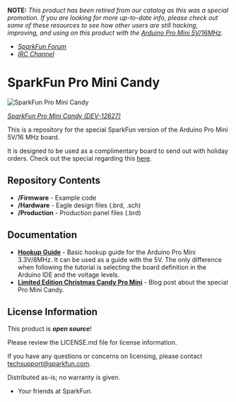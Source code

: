 **NOTE:** *This product has been retired from our catalog as this was a special promotion. If you are looking for more up-to-date info, please check out some of these resources to see how other users are still hacking, improving, and using on this product with the [Arduino Pro Mini 5V/16MHz](https://www.sparkfun.com/products/11113).*
* *[SparkFun Forum](https://forum.sparkfun.com/)*
* *[IRC Channel](https://www.sparkfun.com/news/263)*

SparkFun Pro Mini Candy
===============

![SparkFun Pro Mini Candy ](https://cdn.sparkfun.com//assets/parts/9/3/0/8/12627-04.jpg)

[*SparkFun  Pro Mini Candy (DEV-12627)*](https://www.sparkfun.com/products/retired/12627)


This is a repository for the special SparkFun version of the Arduino Pro Mini 5V/16 MHz board.

It is designed to be used as a complimentary board to send out with holiday orders. Check out the special regarding this [here](https://www.sparkfun.com/news/1334).

Repository Contents
-------------------

* **/Firmware** - Example code 
* **/Hardware** - Eagle design files (.brd, .sch)
* **/Production** - Production panel files (.brd)

Documentation
--------------

* **[Hookup Guide](https://learn.sparkfun.com/tutorials/using-the-arduino-pro-mini-33v)** - Basic hookup guide for the Arduino Pro Mini 3.3V/8MHz. It can be used as a guide with the 5V. The only difference when following the tutorial is selecting the board definition in the Arduino IDE and the voltage levels.
* **[Limited Edition Christmas Candy Pro Mini](https://www.sparkfun.com/news/1334)** - Blog post about the special Pro Mini Candy.

License Information
-------------------

This product is _**open source**_! 

Please review the LICENSE.md file for license information. 

If you have any questions or concerns on licensing, please contact techsupport@sparkfun.com.

Distributed as-is; no warranty is given.

- Your friends at SparkFun.

_<COLLABORATION CREDIT>_
